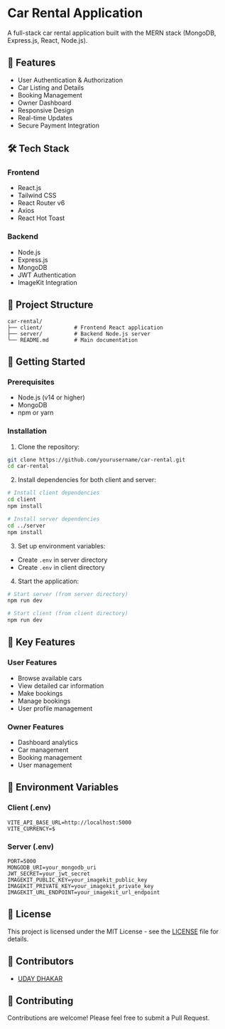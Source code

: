 # Car Rental Application

A full-stack car rental application built with the MERN stack (MongoDB, Express.js, React, Node.js).

## 🚗 Features

- User Authentication & Authorization
- Car Listing and Details
- Booking Management
- Owner Dashboard
- Responsive Design
- Real-time Updates
- Secure Payment Integration

## 🛠️ Tech Stack

### Frontend
- React.js
- Tailwind CSS
- React Router v6
- Axios
- React Hot Toast

### Backend
- Node.js
- Express.js
- MongoDB
- JWT Authentication
- ImageKit Integration

## 📁 Project Structure

```
car-rental/
├── client/          # Frontend React application
├── server/          # Backend Node.js server
└── README.md        # Main documentation
```

## 🚀 Getting Started

### Prerequisites
- Node.js (v14 or higher)
- MongoDB
- npm or yarn

### Installation

1. Clone the repository:
```bash
git clone https://github.com/yourusername/car-rental.git
cd car-rental
```

2. Install dependencies for both client and server:
```bash
# Install client dependencies
cd client
npm install

# Install server dependencies
cd ../server
npm install
```

3. Set up environment variables:
- Create `.env` in server directory
- Create `.env` in client directory

4. Start the application:
```bash
# Start server (from server directory)
npm run dev

# Start client (from client directory)
npm run dev
```

## 🌟 Key Features

### User Features
- Browse available cars
- View detailed car information
- Make bookings
- Manage bookings
- User profile management

### Owner Features
- Dashboard analytics
- Car management
- Booking management
- User management

## 📝 Environment Variables

### Client (.env)
```
VITE_API_BASE_URL=http://localhost:5000
VITE_CURRENCY=$
```

### Server (.env)
```
PORT=5000
MONGODB_URI=your_mongodb_uri
JWT_SECRET=your_jwt_secret
IMAGEKIT_PUBLIC_KEY=your_imagekit_public_key
IMAGEKIT_PRIVATE_KEY=your_imagekit_private_key
IMAGEKIT_URL_ENDPOINT=your_imagekit_url_endpoint
```

## 📄 License

This project is licensed under the MIT License - see the [LICENSE](LICENSE) file for details.

## 👥 Contributors

- [UDAY DHAKAR](https://github.com/uday-iiitian)

## 🤝 Contributing

Contributions are welcome! Please feel free to submit a Pull Request.